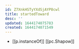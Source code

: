 ```yaml
---
id: Z7XnkHSTyYXdSjAYP8cwl
title: startedToward
desc: ''
updated: 1644174075783
created: 1644174071549
---
```



- [[p.instanceOf]] [[pc.Shapow]]

